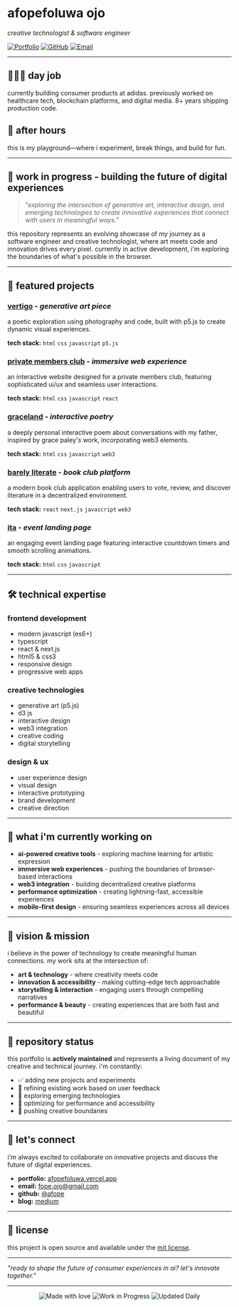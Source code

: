 # afopefoluwa ojo

_creative technologist & software engineer_

[![Portfolio](https://img.shields.io/badge/Portfolio-Live-brightgreen)](https://afopefoluwaojo.com)
[![GitHub](https://img.shields.io/badge/GitHub-afope-blue)](https://github.com/afope)
[![Email](https://img.shields.io/badge/Email-Contact-pink)](mailto:fope.ojo@gmail.com)

---

## 👩🏿‍💻 day job

currently building consumer products at adidas. previously worked on healthcare tech, blockchain platforms, and digital media. 8+ years shipping production code.

## 🎨 after hours

this is my playground—where i experiment, break things, and build for fun.

---

## 🚀 **work in progress** - building the future of digital experiences

> _"exploring the intersection of generative art, interactive design, and emerging technologies to create innovative experiences that connect with users in meaningful ways."_

this repository represents an evolving showcase of my journey as a software engineer and creative technologist, where art meets code and innovation drives every pixel. currently in active development, i'm exploring the boundaries of what's possible in the browser.

---

## 🎨 featured projects

### [vertigo](https://vertigo-silk.vercel.app/) - _generative art piece_

a poetic exploration using photography and code, built with p5.js to create dynamic visual experiences.

**tech stack:** `html` `css` `javascript` `p5.js`

### [private members club](https://miliki.ng/) - _immersive web experience_

an interactive website designed for a private members club, featuring sophisticated ui/ux and seamless user interactions.

**tech stack:** `html` `css` `javascript` `react`

### [graceland](https://graceland-flax.vercel.app/) - _interactive poetry_

a deeply personal interactive poem about conversations with my father, inspired by grace paley's work, incorporating web3 elements.

**tech stack:** `html` `css` `javascript` `web3`

### [barely literate](https://barely-literate.vercel.app/) - _book club platform_

a modern book club application enabling users to vote, review, and discover literature in a decentralized environment.

**tech stack:** `react` `next.js` `javascript` `web3`

### [ita](https://ita-red.vercel.app/) - _event landing page_

an engaging event landing page featuring interactive countdown timers and smooth scrolling animations.

**tech stack:** `html` `css` `javascript`

---

## 🛠️ technical expertise

### **frontend development**

- modern javascript (es6+)
- typescript
- react & next.js
- html5 & css3
- responsive design
- progressive web apps

### **creative technologies**

- generative art (p5.js)
- d3 js
- interactive design
- web3 integration
- creative coding
- digital storytelling

### **design & ux**

- user experience design
- visual design
- interactive prototyping
- brand development
- creative direction

---

## 🌟 what i'm currently working on

- **ai-powered creative tools** - exploring machine learning for artistic expression
- **immersive web experiences** - pushing the boundaries of browser-based interactions
- **web3 integration** - building decentralized creative platforms
- **performance optimization** - creating lightning-fast, accessible experiences
- **mobile-first design** - ensuring seamless experiences across all devices

---

## 🎯 vision & mission

i believe in the power of technology to create meaningful human connections. my work sits at the intersection of:

- **art & technology** - where creativity meets code
- **innovation & accessibility** - making cutting-edge tech approachable
- **storytelling & interaction** - engaging users through compelling narratives
- **performance & beauty** - creating experiences that are both fast and beautiful

---

## 🚧 repository status

this portfolio is **actively maintained** and represents a living document of my creative and technical journey. i'm constantly:

- ✅ adding new projects and experiments
- 🔄 refining existing work based on user feedback
- 🚀 exploring emerging technologies
- 📱 optimizing for performance and accessibility
- 🎨 pushing creative boundaries

---

## 🤝 let's connect

i'm always excited to collaborate on innovative projects and discuss the future of digital experiences.

- **portfolio:** [afopefoluwa.vercel.app](https://afopefoluwa.vercel.app)
- **email:** [fope.ojo@gmail.com](mailto:fope.ojo@gmail.com)
- **github:** [@afope](https://github.com/afope)
- **blog:** [medium](https://medium.com/@Fope_)

---

## 📄 license

this project is open source and available under the [mit license](license).

---

_"ready to shape the future of consumer experiences in ai? let's innovate together."_

---

<div align="center">
  <img src="https://img.shields.io/badge/Made%20with-❤️-pink" alt="Made with love">
  <img src="https://img.shields.io/badge/Status-Work%20in%20Progress-orange" alt="Work in Progress">
  <img src="https://img.shields.io/badge/Updated-Daily-brightgreen" alt="Updated Daily">
</div>
